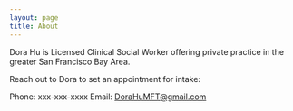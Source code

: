 ```yaml
---
layout: page
title: About
---
```


Dora Hu is Licensed Clinical Social Worker offering private practice in the greater San Francisco Bay Area.

Reach out to Dora to set an appointment for intake:

Phone:  xxx-xxx-xxxx
Email:  DoraHuMFT@gmail.com

